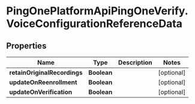# PingOnePlatformApiPingOneVerify.VoiceConfigurationReferenceData

## Properties

Name | Type | Description | Notes
------------ | ------------- | ------------- | -------------
**retainOriginalRecordings** | **Boolean** |  | [optional] 
**updateOnReenrollment** | **Boolean** |  | [optional] 
**updateOnVerification** | **Boolean** |  | [optional] 


